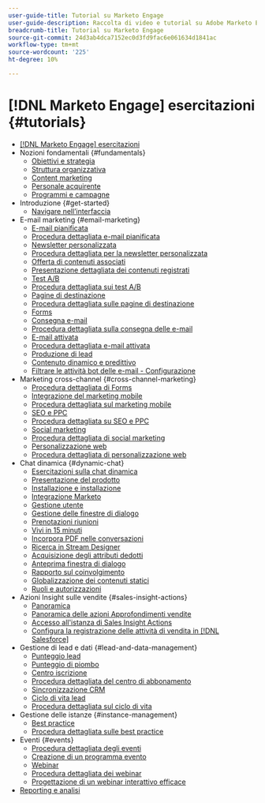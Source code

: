 ```yaml
---
user-guide-title: Tutorial su Marketo Engage
user-guide-description: Raccolta di video e tutorial su Adobe Marketo Engage.
breadcrumb-title: Tutorial su Marketo Engage
source-git-commit: 24d3ab4dca7152ec0d3fd9fac6e061634d1841ac
workflow-type: tm+mt
source-wordcount: '225'
ht-degree: 10%

---
```



# [!DNL Marketo Engage] esercitazioni {#tutorials}

+ [[!DNL Marketo Engage] esercitazioni](overview.md)
+ Nozioni fondamentali {#fundamentals}
   + [Obiettivi e strategia](/help/fundamentals/goals-and-strategy-learn.md)
   + [Struttura organizzativa](/help/fundamentals/organizational-structure-learn.md)
   + [Content marketing](/help/fundamentals/content-marketing-learn.md)
   + [Personale acquirente](/help/fundamentals/buyer-personas-learn.md)
   + [Programmi e campagne](/help/fundamentals/programs-and-campaigns.md)
+ Introduzione {#get-started}
   + [Navigare nell’interfaccia](/help/get-started/ui-navigation.md)
+ E-mail marketing {#email-marketing}
   + [E-mail pianificata](/help/email-marketing/scheduled-email-learn.md)
   + [Procedura dettagliata e-mail pianificata](/help/email-marketing/scheduled-email-watch.md)
   + [Newsletter personalizzata](/help/email-marketing/personalized-newsletter-learn.md)
   + [Procedura dettagliata per la newsletter personalizzata](/help/email-marketing/personalized-newsletter-watch.md)
   + [Offerta di contenuti associati](/help/email-marketing/gated-content-offer-learn.md)
   + [Presentazione dettagliata dei contenuti registrati](/help/email-marketing/gated-content-offer-watch.md)
   + [Test A/B](/help/email-marketing/ab-testing-learn.md)
   + [Procedura dettagliata sui test A/B](/help/email-marketing/ab-testing-watch.md)
   + [Pagine di destinazione ](/help/email-marketing/landing-pages-learn.md)
   + [Procedura dettagliata sulle pagine di destinazione](/help/email-marketing/landing-pages-watch.md)
   + [Forms](/help/email-marketing/forms-learn.md)
   + [Consegna e-mail](/help/email-marketing/email-deliverability-learn.md)
   + [Procedura dettagliata sulla consegna delle e-mail](/help/email-marketing/email-deliverability-watch.md)
   + [E-mail attivata](/help/email-marketing/triggered-email-learn.md)
   + [Procedura dettagliata e-mail attivata](/help/email-marketing/triggered-email-watch.md)
   + [Produzione di lead](/help/email-marketing/lead-nuturing-learn.md)
   + [Contenuto dinamico e predittivo](/help/email-marketing/dynamic-and-predictive-content-learn.md)
   + [Filtrare le attività bot delle e-mail - Configurazione](/help/filtering-email-bot-activities/setup.md)
+ Marketing cross-channel {#cross-channel-marketing}
   + [Procedura dettagliata di Forms](/help/email-marketing/forms-watch.md)
   + [Integrazione del marketing mobile](/help/cross-channel-marketing/mobile-marketing-learn.md)
   + [Procedura dettagliata sul marketing mobile](/help/cross-channel-marketing/mobile-marketing-watch.md)
   + [SEO e PPC](/help/cross-channel-marketing/seo-and-ppc-learn.md)
   + [Procedura dettagliata su SEO e PPC](/help/cross-channel-marketing/seo-and-ppc-watch.md)
   + [Social marketing](/help/cross-channel-marketing/social-marketing-learn.md)
   + [Procedura dettagliata di social marketing](/help/cross-channel-marketing/social-marketing-watch.md)
   + [Personalizzazione web](/help/cross-channel-marketing/web-personalization-learn.md)
   + [Procedura dettagliata di personalizzazione web](/help/cross-channel-marketing/web-personalization-watch.md)
+ Chat dinamica {#dynamic-chat}
   + [Esercitazioni sulla chat dinamica](/help/dynamic-chat/dynamic-chat-overview.md)
   + [Presentazione del prodotto](/help/dynamic-chat/product-tour.md)
   + [Installazione e installazione](/help/dynamic-chat/setup.md)
   + [Integrazione Marketo](/help/dynamic-chat/marketo-integration.md)
   + [Gestione utente](/help/dynamic-chat/user-management.md)
   + [Gestione delle finestre di dialogo](/help/dynamic-chat/dialogue-management.md)
   + [Prenotazioni riunioni](/help/dynamic-chat/meeting-booking.md)
   + [Vivi in 15 minuti](/help/dynamic-chat/go-live-in-15-minutes.md)
   + [Incorpora PDF nelle conversazioni](/help/dynamic-chat/document-cloud-integration.md)
   + [Ricerca in Stream Designer](/help/dynamic-chat/search-in-stream-designer.md)
   + [Acquisizione degli attributi dedotti](/help/dynamic-chat/capture-inferred-attributes.md)
   + [Anteprima finestra di dialogo](/help/dynamic-chat/dialogue-preview.md)
   + [Rapporto sul coinvolgimento](/help/dynamic-chat/engagement-report.md)
   + [Globalizzazione dei contenuti statici](/help/dynamic-chat/globalization-of-static-content.md)
   + [Ruoli e autorizzazioni](/help/dynamic-chat/roles-and-permissions.md)
+ Azioni Insight sulle vendite {#sales-insight-actions}
   + [Panoramica](/help/sales-insight-actions/overview.md)
   + [Panoramica delle azioni Approfondimenti vendite](/help/sales-insight-actions/sales-insight-actions-overview.md)
   + [Accesso all&#39;istanza di Sales Insight Actions](/help/sales-insight-actions/accessing-your-sales-insight-actions-instance.md)
   + [Configura la registrazione delle attività di vendita in [!DNL Salesforce]](/help/sales-insight-actions/configure-sales-activity-logging-to-salesforce.md)
+ Gestione di lead e dati {#lead-and-data-management}
   + [Punteggio lead](/help/lead-and-data-management/lead-scoring-learn.md)
   + [Punteggio di piombo](/help/lead-and-data-management/lead-scoring-watch.md)
   + [Centro iscrizione](/help/lead-and-data-management/subscription-center-learn.md)
   + [Procedura dettagliata del centro di abbonamento](/help/lead-and-data-management/subscription-center-watch.md)
   + [Sincronizzazione CRM](/help/lead-and-data-management/crm-sync-learn.md)
   + [Ciclo di vita lead](/help/lead-and-data-management/lead-lifecycle-learn.md)
   + [Procedura dettagliata sul ciclo di vita](/help/lead-and-data-management/lead-lifecycle-watch.md)
+ Gestione delle istanze {#instance-management}
   + [Best practice](/help/instance-management/best-practice-learn.md)
   + [Procedura dettagliata sulle best practice](/help/instance-management/best-practice-watch.md)
+ Eventi {#events}
   + [Procedura dettagliata degli eventi](/help/events/events-watch.md)
   + [Creazione di un programma evento](/help/events/events-learn.md)
   + [Webinar](/help/events/webinar-learn.md)
   + [Procedura dettagliata dei webinar](/help/events/webinar-watch.md)
   + [Progettazione di un webinar interattivo efficace](/help/events/design-an-effective-interactive-webinar.md)
+ [Reporting e analisi](/help/reporting/reporting-and-analytics.md)

